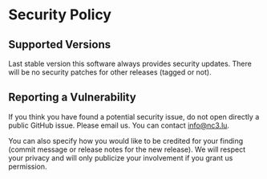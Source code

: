 # Security Policy

## Supported Versions

Last stable version this software always provides security updates.
There will be no security patches for other releases (tagged or not).

## Reporting a Vulnerability

If you think you have found a potential security issue, do not open
directly a public GitHub issue. Please email us. You can contact
[info@nc3.lu](mailto:info@nc3.lu).

You can also specify how you would like to be credited for your finding
(commit message or release notes for the new release). We will
respect your privacy and will only publicize your involvement if you
grant us permission.
